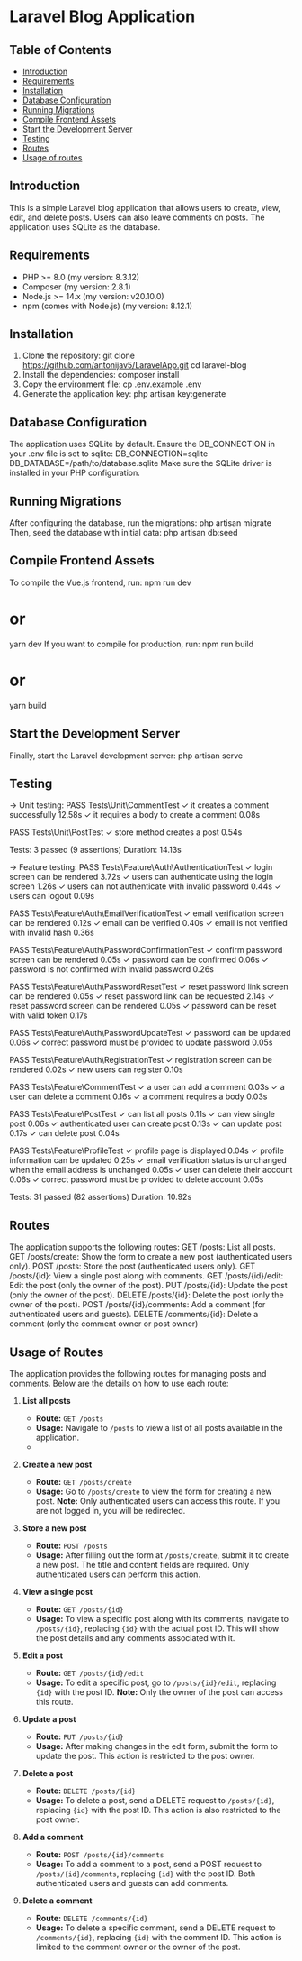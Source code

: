 # Laravel Blog Application

## Table of Contents
- [Introduction](#introduction)
- [Requirements](#requirements)
- [Installation](#installation)
- [Database Configuration](#database-configuration)
- [Running Migrations](#running-migrations)
- [Compile Frontend Assets](#compile-frontend-assets)
- [Start the Development Server](#start-the-development-server)
- [Testing](#testing)
- [Routes](#routes)
- [Usage of routes](#usage-of-routes)



## Introduction
This is a simple Laravel blog application that allows users to create, view, edit, and delete posts. Users can also leave comments on posts. The application uses SQLite as the database.

## Requirements
- PHP >= 8.0 (my version: 8.3.12)
- Composer (my version: 2.8.1)
- Node.js >= 14.x (my version: v20.10.0)
- npm (comes with Node.js) (my version: 8.12.1)
## Installation
1. Clone the repository:
   git clone https://github.com/antonijav5/LaravelApp.git
   cd laravel-blog
2.  Install the dependencies:
   composer install
3. Copy the environment file:
   cp .env.example .env
4. Generate the application key:
   php artisan key:generate
   
## Database Configuration
The application uses SQLite by default. Ensure the DB_CONNECTION in your .env file is set to sqlite:
DB_CONNECTION=sqlite
DB_DATABASE=/path/to/database.sqlite
Make sure the SQLite driver is installed in your PHP configuration.

## Running Migrations
After configuring the database, run the migrations:
php artisan migrate
Then, seed the database with initial data:
php artisan db:seed

## Compile Frontend Assets
To compile the Vue.js frontend, run:
npm run dev
# or
yarn dev
If you want to compile for production, run:
npm run build
# or
yarn build

## Start the Development Server
Finally, start the Laravel development server:
php artisan serve

## Testing
-> Unit testing:
  PASS  Tests\Unit\CommentTest
  ✓ it creates a comment successfully                                                                                                                   12.58s
  ✓ it requires a body to create a comment                                                                                                               0.08s

   PASS  Tests\Unit\PostTest
  ✓ store method creates a post                                                                                                                          0.54s

  Tests:    3 passed (9 assertions)
  Duration: 14.13s
  
-> Feature testing:
  PASS  Tests\Feature\Auth\AuthenticationTest
  ✓ login screen can be rendered                                                                                                                         3.72s
  ✓ users can authenticate using the login screen                                                                                                        1.26s
  ✓ users can not authenticate with invalid password                                                                                                     0.44s
  ✓ users can logout                                                                                                                                     0.09s

   PASS  Tests\Feature\Auth\EmailVerificationTest
  ✓ email verification screen can be rendered                                                                                                            0.12s
  ✓ email can be verified                                                                                                                                0.40s
  ✓ email is not verified with invalid hash                                                                                                              0.36s

   PASS  Tests\Feature\Auth\PasswordConfirmationTest
  ✓ confirm password screen can be rendered                                                                                                              0.05s
  ✓ password can be confirmed                                                                                                                            0.06s
  ✓ password is not confirmed with invalid password                                                                                                      0.26s

   PASS  Tests\Feature\Auth\PasswordResetTest
  ✓ reset password link screen can be rendered                                                                                                           0.05s
  ✓ reset password link can be requested                                                                                                                 2.14s
  ✓ reset password screen can be rendered                                                                                                                0.05s
  ✓ password can be reset with valid token                                                                                                               0.17s

   PASS  Tests\Feature\Auth\PasswordUpdateTest
  ✓ password can be updated                                                                                                                              0.06s
  ✓ correct password must be provided to update password                                                                                                 0.05s

   PASS  Tests\Feature\Auth\RegistrationTest
  ✓ registration screen can be rendered                                                                                                                  0.02s
  ✓ new users can register                                                                                                                               0.10s

   PASS  Tests\Feature\CommentTest
  ✓ a user can add a comment                                                                                                                             0.03s
  ✓ a user can delete a comment                                                                                                                          0.16s
  ✓ a comment requires a body                                                                                                                            0.03s

   PASS  Tests\Feature\PostTest
  ✓ can list all posts                                                                                                                                   0.11s
  ✓ can view single post                                                                                                                                 0.06s
  ✓ authenticated user can create post                                                                                                                   0.13s
  ✓ can update post                                                                                                                                      0.17s
  ✓ can delete post                                                                                                                                      0.04s

   PASS  Tests\Feature\ProfileTest
  ✓ profile page is displayed                                                                                                                            0.04s
  ✓ profile information can be updated                                                                                                                   0.25s
  ✓ email verification status is unchanged when the email address is unchanged                                                                           0.05s
  ✓ user can delete their account                                                                                                                        0.06s
  ✓ correct password must be provided to delete account                                                                                                  0.05s

  Tests:    31 passed (82 assertions)
  Duration: 10.92s

## Routes
The application supports the following routes:
GET /posts: List all posts.
GET /posts/create: Show the form to create a new post (authenticated users only).
POST /posts: Store the post (authenticated users only).
GET /posts/{id}: View a single post along with comments.
GET /posts/{id}/edit: Edit the post (only the owner of the post).
PUT /posts/{id}: Update the post (only the owner of the post).
DELETE /posts/{id}: Delete the post (only the owner of the post).
POST /posts/{id}/comments: Add a comment (for authenticated users and guests).
DELETE /comments/{id}: Delete a comment (only the comment owner or post owner)

## Usage of Routes
The application provides the following routes for managing posts and comments. Below are the details on how to use each route:
1. **List all posts**
   - **Route:** `GET /posts`
   - **Usage:** Navigate to `/posts` to view a list of all posts available in the application.
   - 
2. **Create a new post**
   - **Route:** `GET /posts/create`
   - **Usage:** Go to `/posts/create` to view the form for creating a new post. **Note:** Only authenticated users can access this route. If you are not logged in, you will be redirected.

3. **Store a new post**
   - **Route:** `POST /posts`
   - **Usage:** After filling out the form at `/posts/create`, submit it to create a new post. The title and content fields are required. Only authenticated users can perform this action.

4. **View a single post**
   - **Route:** `GET /posts/{id}`
   - **Usage:** To view a specific post along with its comments, navigate to `/posts/{id}`, replacing `{id}` with the actual post ID. This will show the post details and any comments associated with it.

5. **Edit a post**
   - **Route:** `GET /posts/{id}/edit`
   - **Usage:** To edit a specific post, go to `/posts/{id}/edit`, replacing `{id}` with the post ID. **Note:** Only the owner of the post can access this route.

6. **Update a post**
   - **Route:** `PUT /posts/{id}`
   - **Usage:** After making changes in the edit form, submit the form to update the post. This action is restricted to the post owner.

7. **Delete a post**
   - **Route:** `DELETE /posts/{id}`
   - **Usage:** To delete a post, send a DELETE request to `/posts/{id}`, replacing `{id}` with the post ID. This action is also restricted to the post owner.

8. **Add a comment**
   - **Route:** `POST /posts/{id}/comments`
   - **Usage:** To add a comment to a post, send a POST request to `/posts/{id}/comments`, replacing `{id}` with the post ID. Both authenticated users and guests can add comments.

9. **Delete a comment**
   - **Route:** `DELETE /comments/{id}`
   - **Usage:** To delete a specific comment, send a DELETE request to `/comments/{id}`, replacing `{id}` with the comment ID. This action is limited to the comment owner or the owner of the post.

